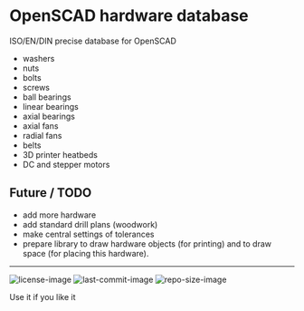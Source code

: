 # OpenSCAD hardware database

ISO/EN/DIN precise database for OpenSCAD

 - washers
 - nuts
 - bolts
 - screws
 - ball bearings
 - linear bearings
 - axial bearings
 - axial fans
 - radial fans
 - belts
 - 3D printer heatbeds
 - DC and stepper motors


Future / TODO
---
 - add more hardware
 - add standard drill plans (woodwork)
 - make central settings of tolerances
 - prepare library to draw hardware objects (for printing) and to draw space (for placing this hardware).


---

![license-image](https://img.shields.io/github/license/remetremet/OpenSCAD-hardware-database?style=plastic)
![last-commit-image](https://img.shields.io/github/last-commit/remetremet/OpenSCAD-hardware-database?style=plastic)
![repo-size-image](https://img.shields.io/github/repo-size/remetremet/OpenSCAD-hardware-database?style=plastic)

Use it if you like it
